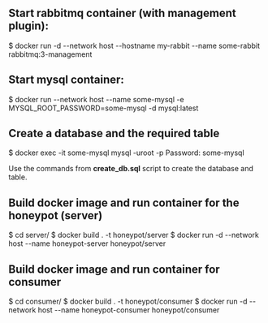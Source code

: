 ## Start rabbitmq container (with management plugin):

$ docker run -d --network host --hostname my-rabbit --name some-rabbit rabbitmq:3-management


## Start mysql container:

$ docker run --network host --name some-mysql -e MYSQL_ROOT_PASSWORD=some-mysql -d mysql:latest


## Create a database and the required table

$ docker exec -it some-mysql mysql -uroot -p
Password: some-mysql

Use the commands from **create_db.sql** script to create the database and table.


## Build docker image and run container for the honeypot (server)

$ cd server/
$ docker build . -t honeypot/server
$ docker run -d --network host --name honeypot-server honeypot/server


## Build docker image and run container for consumer

$ cd consumer/
$ docker build . -t honeypot/consumer
$ docker run -d --network host --name honeypot-consumer honeypot/consumer


